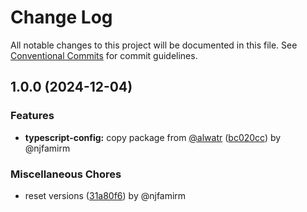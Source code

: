 # Change Log

All notable changes to this project will be documented in this file.
See [Conventional Commits](https://conventionalcommits.org) for commit guidelines.

## 1.0.0 (2024-12-04)

### Features

* **typescript-config:** copy package from [@alwatr](https://github.com/alwatr) ([bc020cc](https://github.com/the-nexim/nanolib/commit/bc020ccb643278304b18ee86ddfdae9553fe6325)) by @njfamirm

### Miscellaneous Chores

* reset versions ([31a80f6](https://github.com/the-nexim/nanolib/commit/31a80f6df1e12aa3491eda0951450ee0cd147328)) by @njfamirm
